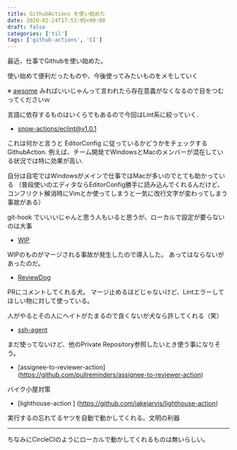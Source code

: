 ```yaml
---
title: GithubActions を使い始めた
date: 2020-02-24T17:53:05+09:00
draft: false
categories: ['til']
tags: ['github-actions', 'CI']
---
```


最近、仕事でGithubを使い始めた。

使い始めて便利だったものや、今後使ってみたいものをメモしていく

※ [awsome](https://github.com/sdras/awesome-actions) みればいいじゃんって言われたら存在意義がなくなるので目をつむってくださいｗ


言語に依存するものはいくらでもあるので今回はLint系に絞っていく.




- [snow-actions/eclint@v1.0.1](https://github.com/snow-actions/eclint)

これは何かと言うと EditorConfig に従っているかどうかをチェックする GithubAction.
例えば、チーム開発でWindowsとMacのメンバーが混在している状況では特に効果が高い.

自分は自宅ではWindowsがメインで仕事ではMacが多いのでとても助かっている
（普段使いのエディタならEditorConfig勝手に読み込んでくれるんだけど、コンフリクト解消時にVimとか使ってしまうと一気に改行文字が変わってしまう事故がある）

git-hook でいいいじゃんと思う人もいると思うが、ローカルで設定が要らないのは大事

- [WIP](https://github.com/wip/action)

WIPのものがマージされる事故が発生したので導入した。
あってはならないがあったのだ。

- [ReviewDog](https://github.com/reviewdog/reviewdog#github-actions)

PRにコメントしてくれる犬。
マージ止めるほどじゃないけど、Lintエラーしてほしい物に対して使っている。

人がやるとその人にヘイトがたまるので良くないが犬なら許してくれる（笑）

- [ssh-agent](https://github.com/webfactory/ssh-agent)

まだ使ってないけど、他のPrivate Repository参照したいとき使う事になりそう。


- [assignee-to-reviewer-action] (https://github.com/pullreminders/assignee-to-reviewer-action)

バイク小屋対策


- [lighthouse-action ] (https://github.com/jakejarvis/lighthouse-action)

実行するの忘れてるヤツを自動で動かしてくれる。文明の利器

---

ちなみにCircleCIのようにローカルで動かしてくれるものは無いらしい。
